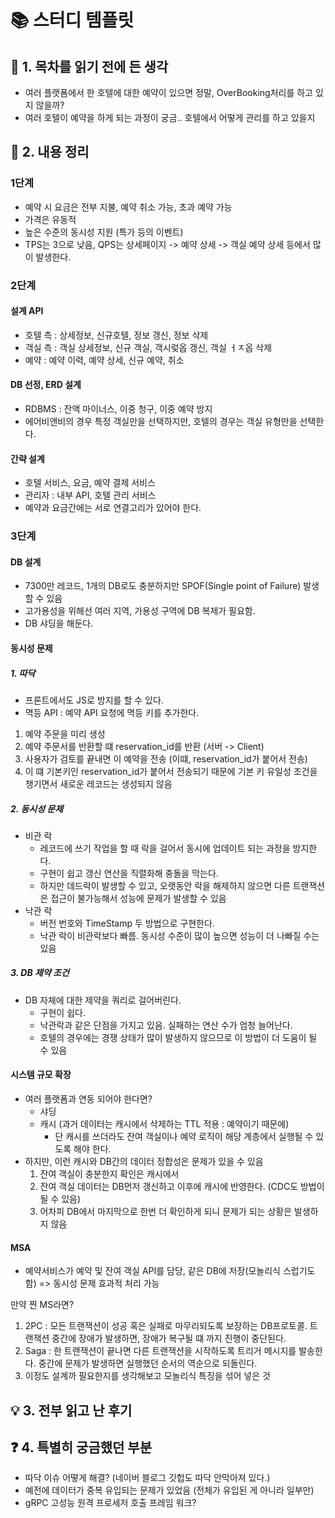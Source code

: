 # 📚 스터디 템플릿

## 📖 1. 목차를 읽기 전에 든 생각
- 여러 플랫폼에서 한 호텔에 대한 예약이 있으면 정말, OverBooking처리를 하고 있지 않을까?
- 여러 호텔이 예약을 하게 되는 과정이 궁금.. 호텔에서 어떻게 관리를 하고 있을지

## 📝 2. 내용 정리
### 1단계
- 예약 시 요금은 전부 지불, 예약 취소 가능, 초과 예약 가능
- 가격은 유동적
- 높은 수준의 동시성 지원 (특가 등의 이벤트)
- TPS는 3으로 낮음, QPS는 상세페이지 -> 예약 상세 -> 객실 예약 상세 등에서 많이 발생한다.

### 2단계
#### 설계 API
- 호텔 측 : 상세정보, 신규호텔, 정보 갱신, 정보 삭제
- 객실 측 : 객실 상세정보, 신규 객실, 객시렂옵 갱신, 객실 ㅓㅈ옵 삭제
- 예약 : 예약 이력, 예약 상세, 신규 예약, 취소

#### DB 선정, ERD 설계
- RDBMS : 잔액 마이너스, 이중 청구, 이중 예약 방지
- 에어비앤비의 경우 특정 객실만을 선택하지만, 호텔의 경우는 객실 유형만을 선택한다.

#### 간략 설계
- 호텔 서비스, 요금, 예약 결제 서비스
- 관리자 : 내부 API, 호텔 관리 서비스
- 예약과 요금간에는 서로 연결고리가 있어야 한다.

### 3단계
#### DB 설계
- 7300만 레코드, 1개의 DB로도 충분하지만 SPOF(Single point of Failure) 발생할 수 있음
- 고가용성을 위해선 여러 지역, 가용성 구역에 DB 복제가 필요함.
- DB 샤딩을 해둔다. 

#### 동시성 문제

##### 1. 따닥
- 프론트에서도 JS로 방지를 할 수 있다.
- 멱등 API : 예약 API 요청에 멱등 키를 추가한다.
1. 예약 주문을 미리 생성
2. 예약 주문서를 반환할 떄 reservation_id를 반환 (서버 -> Client)
3. 사용자가 검토를 끝내면 이 예약을 전송 (이떄, reservation_id가 붙어서 전송)
4. 이 떄 기본키인 reservation_id가 붙어서 전송되기 때문에 기본 키 유일성 조건을 챙기면서 새로운 레코드는 생성되지 않음

##### 2. 동시성 문제
- 비관 락
  - 레코드에 쓰기 작업을 할 때 락을 걸어서 동시에 업데이트 되는 과정을 방지한다.
  - 구현이 쉽고 갱신 연산을 직렬화해 충돌을 막는다.
  - 하지만 데드락이 발생할 수 있고, 오랫동안 락을 해제하지 않으면 다른 트랜잭션은 접근이 불가능해서 성능에 문제가 발생할 수 있음
- 낙관 락
  - 버전 번호와 TimeStamp 두 방법으로 구현한다.
  - 낙관 락이 비관락보다 빠름. 동시성 수준이 많이 높으면 성능이 더 나빠질 수는 있음
##### 3. DB 제약 조건
- DB 자체에 대한 제약을 쿼리로 걸어버린다.
  - 구현이 쉽다.
  - 낙관락과 같은 단점을 가지고 있음. 실패하는 연산 수가 엄청 늘어난다.
  - 호텔의 경우에는 경쟁 상태가 많이 발생하지 않으므로 이 방법이 더 도움이 될 수 있음
  
#### 시스템 규모 확장
- 여러 플랫폼과 연동 되어야 한다면? 
  - 샤딩
  - 캐시 (과거 데이터는 캐시에서 삭제하는 TTL 적용 : 예약이기 때문에)
    - 단 캐시를 쓰더라도 잔여 객실이나 예약 로직이 해당 계층에서 실행될 수 있도록 해야 한다.
- 하지만, 이런 캐시와 DB간의 데이터 정합성은 문제가 있을 수 있음
  1. 잔여 객실이 충분한지 확인은 캐시에서
  2. 잔여 객실 데이터는 DB먼저 갱신하고 이후에 캐시에 반영한다. (CDC도 방법이 될 수 있음)
  3. 어차피 DB에서 마지막으로 한번 더 확인하게 되니 문제가 되는 상황은 발생하지 않음

#### MSA 
- 예약서비스가 예약 및 잔여 객실 API를 담당, 같은 DB에 저장(모놀리식 스럽기도 함) => 동시성 문제 효과적 처리 가능

만약 찐 MS라면?
1. 2PC : 모든 트랜잭션이 성공 혹은 실패로 마무리되도록 보장하는 DB프로토콜. 트랜잭션 중간에 장애가 발생하면, 장애가 복구될 떄 까지 진행이 중단된다.
2. Saga : 한 트랜잭션이 끝나면 다른 트랜잭션을 시작하도록 트리거 메시지를 발송한다. 중간에 문제가 발생하면 실행했던 순서의 역순으로 되돌린다.
3. 이정도 설계까 필요한지를 생각해보고 모놀리식 특징을 섞어 넣은 것

## 💡 3. 전부 읽고 난 후기


## ❓ 4. 특별히 궁금했던 부분
- 따닥 이슈 어떻게 해결? (네이버 블로그 깃헙도 따닥 안막아져 있다.)
- 예전에 데이터가 중복 유입되는 문제가 있었음 (전체가 유입된 게 아니라 일부만)
- gRPC 고성능 원격 프로세저 호출 프레임 워크?